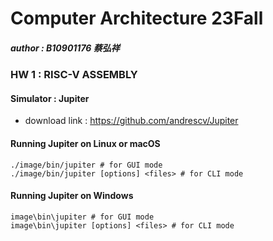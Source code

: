 # Computer Architecture 23Fall
##### author : B10901176 蔡弘祥

### HW 1 : RISC-V ASSEMBLY
#### Simulator : Jupiter
* download link : https://github.com/andrescv/Jupiter
#### Running Jupiter on Linux or macOS

```shell
./image/bin/jupiter # for GUI mode
./image/bin/jupiter [options] <files> # for CLI mode
```

#### Running Jupiter on Windows
```shell
image\bin\jupiter # for GUI mode
image\bin\jupiter [options] <files> # for CLI mode
```